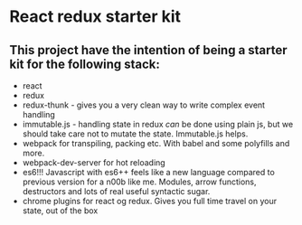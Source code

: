 # React redux starter kit

## This project have the intention of being a starter kit for the following stack:
* react
* redux
* redux-thunk - gives you a very clean way to write complex event handling
* immutable.js - handling state in redux *can* be done using plain js, but we should take care not to mutate the state. Immutable.js helps.
* webpack for transpiling, packing etc. With babel and some polyfills and more.
* webpack-dev-server for hot reloading
* es6!!! Javascript with es6++ feels like a new language compared to previous version for a n00b like me. Modules, arrow functions, destructors and lots of real useful syntactic sugar. 
* chrome plugins for react og redux. Gives you full time travel on your state, out of the box
